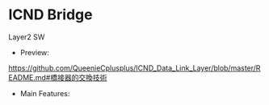 # ICND Bridge
Layer2 SW

* Preview:

https://github.com/QueenieCplusplus/ICND_Data_Link_Layer/blob/master/README.md#橋接器的交換技術

* Main Features:
